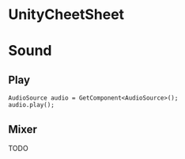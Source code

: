 # UnityCheetSheet 

# Sound

## Play

```
AudioSource audio = GetComponent<AudioSource>();
audio.play();
```

## Mixer

TODO

